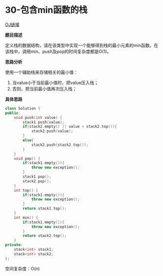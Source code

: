 # 30-包含min函数的栈

[OJ链接](https://www.nowcoder.com/practice/4c776177d2c04c2494f2555c9fcc1e49?tpId=13&tqId=11173&tPage=1&rp=4&ru=%2Fta%2Fcoding-interviews&qru=%2Fta%2Fcoding-interviews%2Fquestion-ranking)

**题目描述**

定义栈的数据结构，请在该类型中实现一个能够得到栈的最小元素的min函数。在该栈中，调用min、push及pop的时间复杂度都是O(1)。

**思路分析**

使用一个辅助栈来存储相关的最小值：

1. 当value小于当前最小值时，把value压入栈；
2. 否则，把当前最小值再次压入栈；

**具体思路**

```c++
class Solution {
public:
    void push(int value) {
        stack1.push(value);
        if(stack2.empty() || value < stack2.top()){
            stack2.push(value);
        }
        else{
            stack2.push(stack2.top());
        }
    }
    void pop() {
        if(stack1.empty()){
            throw new exception();
        }
        stack1.pop();
        stack2.pop();
    }
    int top() {
        if(stack1.empty()){
            throw new exception();
        }
        return stack1.top();
    }
    int min() {
        if(stack1.empty()){
            throw new exception();
        }
        return stack2.top();
    }
private:
    stack<int> stack1;
    stack<int> stack2;
};
```

空间复杂度：O(n)